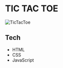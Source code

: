 # TIC TAC TOE 

![TicTacToe](https://github.com/Lepara432/Tic-Tac-Toe/assets/73447848/27e6c997-b6d0-468f-82e8-39136514cf7d)


## Tech 

* HTML
* CSS 
* JavaScript

